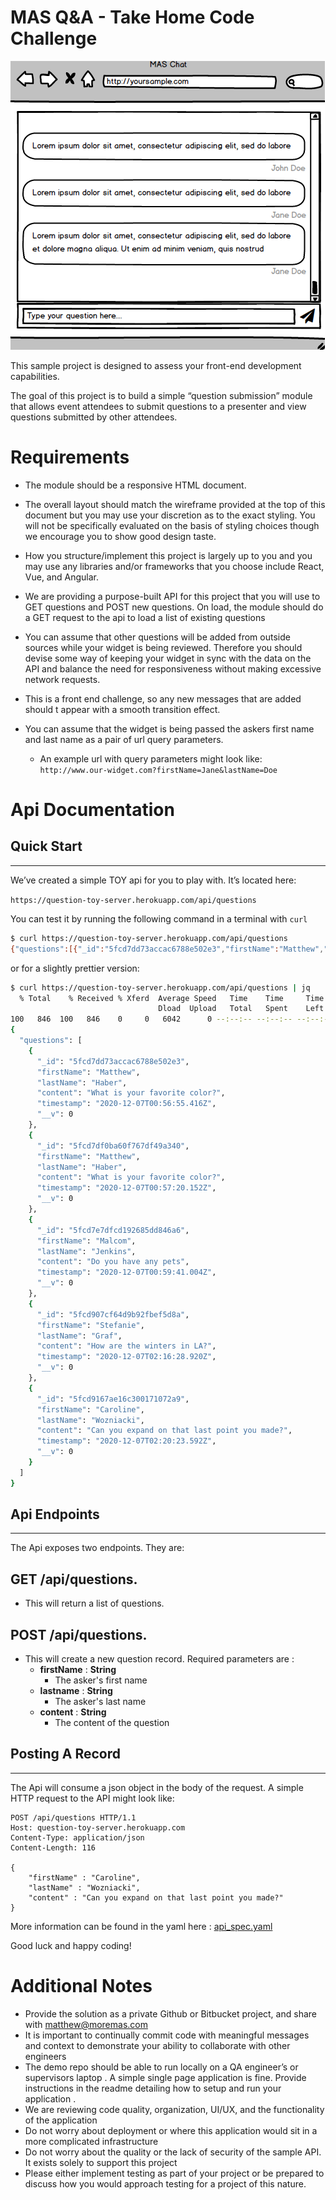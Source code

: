    # **MAS Q&A - Take Home Code Challenge** #



![Web Reference](assets/balsamiq-ref.png "Reference Image")


This sample project is designed to assess your front-end development capabilities.

The goal of this project is to build a simple “question submission” module that allows event attendees to submit questions to a presenter and view questions submitted by other attendees.




# **Requirements** #


* The module should be a responsive HTML document. 

* The overall layout should match the wireframe provided at the top of this document but you may use your discretion as to the exact styling. You will not be specifically evaluated on the basis of styling choices though we encourage you to show good design taste.

* How you structure/implement this project is largely up to you and you may use any libraries and/or frameworks that you choose include React, Vue, and Angular.

* We are providing a purpose-built API for this project that you will use to GET questions and POST new questions.  On load, the module should do a GET request to the api to load a list of existing questions

* You can assume that other questions will be added from outside sources while your widget is being reviewed. Therefore you should devise some way of keeping your widget in sync with the data on the API and balance the need for responsiveness without making excessive network requests.

* This is a front end challenge, so any new messages that are added should t appear with a smooth transition effect.

* You can assume that the widget is being passed the askers first name and last name as a pair of url query parameters.

     * An example url  with query parameters might look like: ```http://www.our-widget.com?firstName=Jane&lastName=Doe```


# **Api Documentation** #

## Quick Start ##
---

We’ve created a simple TOY api for you to play with. It’s located here:

```https://question-toy-server.herokuapp.com/api/questions```


You can test it by running the following command in a terminal with  ```curl```

```bash
$ curl https://question-toy-server.herokuapp.com/api/questions
{"questions":[{"_id":"5fcd7dd73accac6788e502e3","firstName":"Matthew","lastName":"Haber","content":"What is your favorite color?","timestamp":"2020-12-07T00:56:55.416Z","__v":0},{"_id":"5fcd7df0ba60f767df49a340","firstName":"Matthew","lastName":"Haber","content":"What is your favorite color?","timestamp":"2020-12-07T00:57:20.152Z","__v":0},{"_id":"5fcd7e7dfcd192685dd846a6","firstName":"Malcom","lastName":"Jenkins","content":"Do you have any pets","timestamp":"2020-12-07T00:59:41.004Z","__v":0},{"_id":"5fcd907cf64d9b92fbef5d8a","firstName":"Stefanie","lastName":"Graf","content":"How are the winters in LA?","timestamp":"2020-12-07T02:16:28.920Z","__v":0},{"_id":"5fcd9167ae16c300171072a9","firstName":"Caroline","lastName":"Wozniacki","content":"Can you expand on that last point you made?","timestamp":"2020-12-07T02:20:23.592Z","__v":0}]}
```

or for a slightly prettier version:

```bash
$ curl https://question-toy-server.herokuapp.com/api/questions | jq
  % Total    % Received % Xferd  Average Speed   Time    Time     Time  Current
                                 Dload  Upload   Total   Spent    Left  Speed
100   846  100   846    0     0   6042      0 --:--:-- --:--:-- --:--:--  6042
{
  "questions": [
    {
      "_id": "5fcd7dd73accac6788e502e3",
      "firstName": "Matthew",
      "lastName": "Haber",
      "content": "What is your favorite color?",
      "timestamp": "2020-12-07T00:56:55.416Z",
      "__v": 0
    },
    {
      "_id": "5fcd7df0ba60f767df49a340",
      "firstName": "Matthew",
      "lastName": "Haber",
      "content": "What is your favorite color?",
      "timestamp": "2020-12-07T00:57:20.152Z",
      "__v": 0
    },
    {
      "_id": "5fcd7e7dfcd192685dd846a6",
      "firstName": "Malcom",
      "lastName": "Jenkins",
      "content": "Do you have any pets",
      "timestamp": "2020-12-07T00:59:41.004Z",
      "__v": 0
    },
    {
      "_id": "5fcd907cf64d9b92fbef5d8a",
      "firstName": "Stefanie",
      "lastName": "Graf",
      "content": "How are the winters in LA?",
      "timestamp": "2020-12-07T02:16:28.920Z",
      "__v": 0
    },
    {
      "_id": "5fcd9167ae16c300171072a9",
      "firstName": "Caroline",
      "lastName": "Wozniacki",
      "content": "Can you expand on that last point you made?",
      "timestamp": "2020-12-07T02:20:23.592Z",
      "__v": 0
    }
  ]
}
```


## Api Endpoints ##
---
The Api exposes two endpoints. They are:

## GET /api/questions. ##

* This will return a list of questions. 

## POST /api/questions. ##
* This will create a new question record. Required parameters are :
  * **firstName** : **String**
    * The asker's first name
  * **lastname** : **String**
    * The asker's last name
  * **content** : **String**
    * The content of the question

## Posting A Record ##
---
The Api will consume a json object in the body of the request. A simple HTTP request to the API might look like:

```http
POST /api/questions HTTP/1.1
Host: question-toy-server.herokuapp.com
Content-Type: application/json
Content-Length: 116

{
	"firstName" : "Caroline",
	"lastName" : "Wozniacki",
	"content" : "Can you expand on that last point you made?"
}
```

More information can be found in the yaml here : [api_spec.yaml](../blob/master/api_spec_yaml)



Good luck and happy coding!
  

# **Additional Notes** # 
* Provide the solution as a private Github or Bitbucket project, and share with matthew@moremas.com
* It is important to continually commit code with meaningful messages and context to demonstrate your ability to collaborate with other engineers
* The demo repo should be able to run locally on a QA engineer’s or supervisors laptop . A simple single page application is fine. Provide instructions in the readme detailing how to setup and run your application .
* We are reviewing code quality, organization, UI/UX, and the functionality of the application
* Do not worry about deployment or where this application would sit in a more complicated infrastructure
* Do not worry about the quality or the lack of security of the sample API. It exists solely to support this project
* Please either implement testing as part of your project or be prepared to discuss how you would approach testing for a project of this nature.



  








